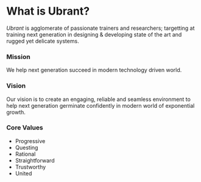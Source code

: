 # What is Ubrant?
*Ubrant* is agglomerate of passionate trainers and researchers; targetting at training next generation in designing & developing state of the art and rugged yet delicate systems.




### Mission
We help next generation succeed in modern technology driven world.




### Vision
Our vision is to create an engaging, reliable and seamless environment to help next generation germinate confidently in modern world of exponential growth.




### Core Values
  - Progressive
  - Questing
  - Rational
  - Straightforward
  - Trustworthy
  - United

